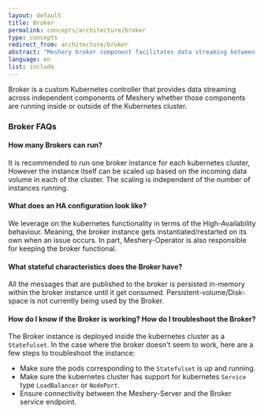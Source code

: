 ```yaml
---
layout: default
title: Broker
permalink: concepts/architecture/broker
type: concepts
redirect_from: architecture/broker
abstract: "Meshery broker component facilitates data streaming between kubernetes cluster components and outside world."
language: en
list: include
---
```


Broker is a custom Kubernetes controller that provides data streaming across independent components of Meshery whether those components are running inside or outside of the Kubernetes cluster.

### Broker FAQs

#### How many Brokers can run?
It is recommended to run one broker instance for each kubernetes cluster, However the instance itself can be scaled up based on the incoming data volume in each of the cluster. The scaling is independent of the number of instances running.

#### What does an HA configuration look like?
We leverage on the kubernetes functionality in terms of the High-Availability behaviour. Meaning, the broker instance gets instantiated/restarted on its own when an issue occurs. In part, Meshery-Operator is also responsible for keeping the broker functional.

#### What stateful characteristics does the Broker have?
All the messages that are published to the broker is persisted in-memory within the broker instance until it get consumed. Persistent-volume/Disk-space is not currently being used by the Broker.

#### How do I know if the Broker is working? How do I troubleshoot the Broker?
The Broker instance is deployed inside the kubernetes cluster as a `Statefulset`. In the case where the broker doesn't seem to work, here are a few steps to troubleshoot the instance:

- Make sure the pods corresponding to the `Statefulset` is up and running.
- Make sure the kubernetes cluster has support for kubernetes `Service` type `LoadBalancer` or `NodePort`.
- Ensure connectivity between the Meshery-Server and the Broker service endpoint.
